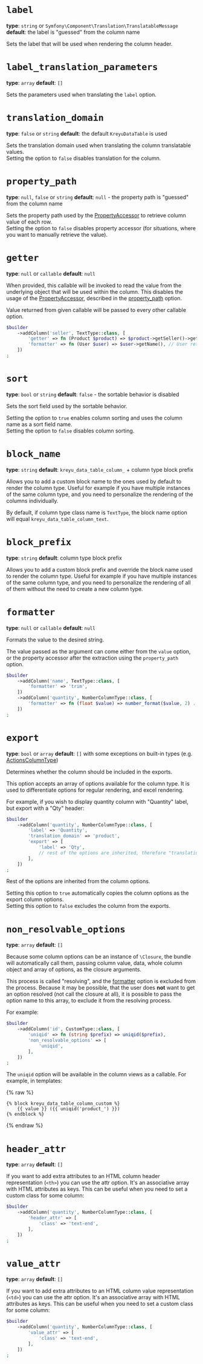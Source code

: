 # `label`

**type**: `string` or `Symfony\Component\Translation\TranslatableMessage` **default**: the label is "guessed" from the column name

Sets the label that will be used when rendering the column header.

# `label_translation_parameters`

**type**: `array` **default**: `[]`

Sets the parameters used when translating the `label` option.

# `translation_domain`

**type**: `false` or `string` **default**: the default `KreyuDataTable` is used

Sets the translation domain used when translating the column translatable values.  
Setting the option to `false` disables translation for the column.

# `property_path`

**type**: `null`, `false` or `string` **default**: `null` - the property path is "guessed" from the column name

Sets the property path used by the [PropertyAccessor](https://symfony.com/doc/current/components/property_access.html) to retrieve column value of each row.  
Setting the option to `false` disables property accessor (for situations, where you want to manually retrieve the value).

# `getter`

**type**: `null` or `callable` **default**: `null`

When provided, this callable will be invoked to read the value from the underlying object that will be used within the column.
This disables the usage of the [PropertyAccessor](https://symfony.com/doc/current/components/property_access.html), described in the [property_path](#propertypath) option.

Value returned from given callable will be passed to every other callable option.

```php
$builder
    ->addColumn('seller', TextType::class, [
        'getter' => fn (Product $product) => $product->getSeller()->getUser(), // Returns an instance of User
        'formatter' => fn (User $user) => $user->getName(), // User returned in "getter" option is passed here
    ])
;
```

# `sort`

**type**: `bool` or `string` **default**: `false` - the sortable behavior is disabled

Sets the sort field used by the sortable behavior.

Setting the option to `true` enables column sorting and uses the column name as a sort field name.  
Setting the option to `false` disables column sorting.

# `block_name`

**type**: `string` **default**: `kreyu_data_table_column_` + column type block prefix

Allows you to add a custom block name to the ones used by default to render the column type.
Useful for example if you have multiple instances of the same column type, and you need to personalize the rendering of the columns individually.

By default, if column type class name is `TextType`, the block name option will equal `kreyu_data_table_column_text`.

# `block_prefix`

**type**: `string` **default**: column type block prefix

Allows you to add a custom block prefix and override the block name used to render the column type.
Useful for example if you have multiple instances of the same column type, and you need to personalize the rendering of all of them without the need to create a new column type.

# `formatter`

**type**: `null` or `callable` **default**: `null`

Formats the value to the desired string.

The value passed as the argument can come either from the `value` option,
or the property accessor after the extraction using the `property_path` option.

```php
$builder
    ->addColumn('name', TextType::class, [
        'formatter' => 'trim',    
    ])
    ->addColumn('quantity', NumberColumnType::class, [
        'formatter' => fn (float $value) => number_format($value, 2) . 'kg',
    ])
;
```

# `export`

**type**: `bool` or `array` **default**: `[]` with some exceptions on built-in types (e.g. [ActionsColumnType](./actions.md))

Determines whether the column should be included in the exports.

This option accepts an array of options available for the column type.
It is used to differentiate options for regular rendering, and excel rendering.

For example, if you wish to display quantity column with "Quantity" label, but export with a "Qty" header:

```php
$builder
    ->addColumn('quantity', NumberColumnType::class, [
        'label' => 'Quantity',
        'translation_domain' => 'product',
        'export' => [
            'label' => 'Qty',
            // rest of the options are inherited, therefore "translation_domain" equals "product", etc.
        ],
    ])
;
```

Rest of the options are inherited from the column options.

Setting this option to `true` automatically copies the column options as the export column options.  
Setting this option to `false` excludes the column from the exports.

# `non_resolvable_options`

**type**: `array` **default**: `[]`

Because some column options can be an instance of `\Closure`, the bundle will automatically
call them, passing column value, data, whole column object and array of options, as the closure arguments.

This process is called "resolving", and the [formatter](#formatter) option is excluded from the process.
Because it may be possible, that the user does **not** want to get an option resolved (not call the closure at all),
it is possible to pass the option name to this array, to exclude it from the resolving process.

For example:

```php
$builder
    ->addColumn('id', CustomType::class, [
        'uniqid' => fn (string $prefix) => uniqid($prefix),
        'non_resolvable_options' => [
            'uniqid',
        ],
    ])
;
```

The `uniqid` option will be available in the column views as a callable. For example, in templates:

{% raw %}
```twig
{% block kreyu_data_table_column_custom %}
    {{ value }} ({{ uniqid('product_') }})
{% endblock %}
```
{% endraw %}

# `header_attr`

**type**: `array` **default**: `[]`

If you want to add extra attributes to an HTML column header representation (`<th>`) you can use the attr option.
It's an associative array with HTML attributes as keys.
This can be useful when you need to set a custom class for some column:

```php
$builder
    ->addColumn('quantity', NumberColumnType::class, [
        'header_attr' => [
            'class' => 'text-end',
        ],
    ])
;
```

# `value_attr`

**type**: `array` **default**: `[]`

If you want to add extra attributes to an HTML column value representation (`<td>`) you can use the attr option.
It's an associative array with HTML attributes as keys.
This can be useful when you need to set a custom class for some column:

```php
$builder
    ->addColumn('quantity', NumberColumnType::class, [
        'value_attr' => [
            'class' => 'text-end',
        ],
    ])
;
```